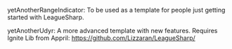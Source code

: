 yetAnotherRangeIndicator:
To be used as a template for people just getting started with LeagueSharp.

yetAnotherUdyr:
A more advanced template with new features. Requires Ignite Lib from Appril: https://github.com/Lizzaran/LeagueSharp/